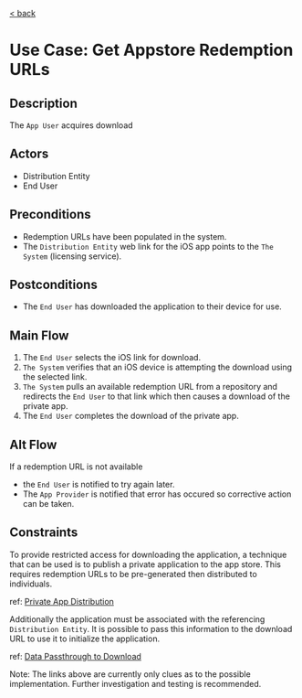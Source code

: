 [&lt; back](../index.md)

# Use Case: Get Appstore Redemption URLs

## Description
The `App User` acquires download 

## Actors
- Distribution Entity
- End User

## Preconditions
- Redemption URLs have been populated in the system.
- The `Distribution Entity` web link for the iOS app points to the `The System` (licensing service).

## Postconditions
- The `End User` has downloaded the application to their device for use.

## Main Flow
1. The `End User` selects the iOS link for download.
2. `The System` verifies that an iOS device is attempting the download using the selected link.
3. `The System` pulls an available redemption URL from a repository and redirects the `End User` to that link which then causes a download of the private app.
4. The `End User` completes the download of the private app.

## Alt Flow
If a redemption URL is not available 
- the `End User` is notified to try again later.
- The `App Provider` is notified that error has occured so corrective action can be taken.

## Constraints
To provide restricted access for downloading the application, a technique that can be used is to publish a private application to the app store. This requires redemption URLs to be pre-generated then distributed to individuals. 

ref: [Private App Distribution](https://getonthestore.com/private-app-distribution/)

Additionally the application must be associated with the referencing `Distribution Entity`. It is possible to pass this information to the download URL to use it to initialize the application.

ref: [Data Passthrough to Download](https://stackoverflow.com/questions/49917994/how-can-i-pass-data-through-the-app-store-to-a-downloaded-app)

Note: The links above are currently only clues as to the possible implementation. Further investigation and testing is recommended.